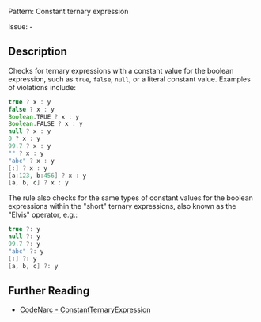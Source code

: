 Pattern: Constant ternary expression

Issue: -

## Description

Checks for ternary expressions with a constant value for the boolean expression, such as `true`, `false`, `null`, or a literal constant value. Examples of violations include:

``` groovy
true ? x : y
false ? x : y
Boolean.TRUE ? x : y
Boolean.FALSE ? x : y
null ? x : y
0 ? x : y
99.7 ? x : y
"" ? x : y
"abc" ? x : y
[:] ? x : y
[a:123, b:456] ? x : y
[a, b, c] ? x : y
```

The rule also checks for the same types of constant values for the boolean expressions within the "short" ternary expressions, also known as the "Elvis" operator, e.g.:

``` groovy
true ?: y
null ?: y
99.7 ?: y
"abc" ?: y
[:] ?: y
[a, b, c] ?: y
```

## Further Reading

* [CodeNarc - ConstantTernaryExpression](https://codenarc.github.io/CodeNarc/codenarc-rules-basic.html#constantternaryexpression-rule)